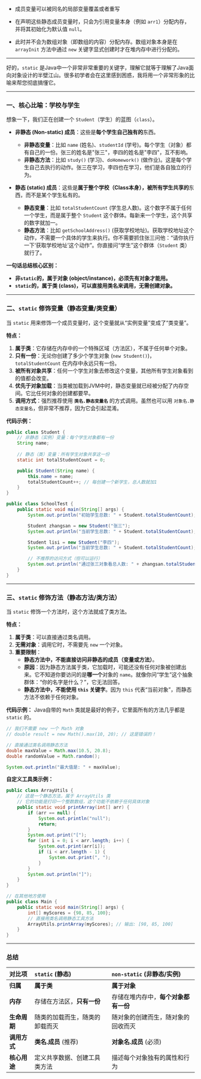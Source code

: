 - 成员变量可以被同名的局部变量覆盖或者重写
- 在声明这些静态成员变量时，只会为引用变量本身（例如 `arr1`）分配内存，并将其初始化为默认值 `null`。

- 此时并不会为数组对象（即数组的内容）分配内存。数组对象本身是在 `arrayInit` 方法中通过 `new` 关键字显式创建时才在堆内存中进行分配的。
- ---

好的，`static` 是Java中一个非常非常重要的关键字，理解它就等于理解了Java面向对象设计的半壁江山。很多初学者会在这里感到困惑，我将用一个非常形象的比喻来帮您彻底搞懂它。

---

### 一、核心比喻：学校与学生

想象一下，我们正在创建一个 `Student`（学生）的蓝图（`class`）。

*   **非静态 (Non-static) 成员**：这些是**每个学生自己独有的**东西。
    *   **非静态变量**：比如 `name` (姓名)、`studentId` (学号)。每个学生（对象）都有自己的一份。张三的姓名是"张三"，李四的姓名是"李四"，互不影响。
    *   **非静态方法**：比如 `study()` (学习)、`doHomework()` (做作业)。这是每个学生自己去执行的动作。张三在学习，李四也在学习，他们是各自独立的行为。

*   **静态 (static) 成员**：这些是**属于整个学校（Class本身），被所有学生共享的**东西，而不是某个学生私有的。
    *   **静态变量**：比如 `totalStudentCount` (学生总人数)。这个数字不属于任何一个学生，而是属于整个 `Student` 这个群体。每新来一个学生，这个共享的数字就加一。
    *   **静态方法**：比如 `getSchoolAddress()` (获取学校地址)。获取学校地址这个动作，不需要一个具体的学生来执行。你不需要抓住张三问他：“请你执行一下‘获取学校地址’这个动作”。你直接问“学生”这个群体（`Student` 类）就行了。

**一句话总结核心区别：**

*   **非`static`的，属于对象 (object/instance)，必须先有对象才能用。**
*   **`static`的，属于类 (class)，可以直接用类名来调用，无需创建对象。**

---

### 二、`static` 修饰变量（静态变量/类变量）

当 `static` 用来修饰一个成员变量时，这个变量就从“实例变量”变成了“类变量”。

**特点：**
1.  **属于类**：它存储在内存中的一个特殊区域（方法区），不属于任何单个对象。
2.  **只有一份**：无论你创建了多少个学生对象 (`new Student()`)，`totalStudentCount` 在内存中永远只有一份。
3.  **被所有对象共享**：任何一个学生对象去修改这个变量，其他所有学生对象看到的值都会改变。
4.  **优先于对象加载**：当类被加载到JVM中时，静态变量就已经被分配了内存空间。它比任何对象的创建都要早。
5.  **调用方式**：强烈推荐使用 **`类名.静态变量名`** 的方式调用。虽然也可以用 `对象名.静态变量名`，但非常不推荐，因为它会引起混淆。

**代码示例：**

```java
public class Student {
    // 非静态（实例）变量：每个学生对象都有一份
    String name;
    
    // 静态（类）变量：所有学生对象共享这一份
    static int totalStudentCount = 0;

    public Student(String name) {
        this.name = name;
        totalStudentCount++; // 每创建一个新学生，总人数就加1
    }
}
```

```java
public class SchoolTest {
    public static void main(String[] args) {
        System.out.println("初始学生总数: " + Student.totalStudentCount); // 输出: 0

        Student zhangsan = new Student("张三");
        System.out.println("当前学生总数: " + Student.totalStudentCount); // 输出: 1

        Student lisi = new Student("李四");
        System.out.println("当前学生总数: " + Student.totalStudentCount); // 输出: 2

        // 不推荐的访问方式（但可以运行）
        System.out.println("通过张三对象看总人数: " + zhangsan.totalStudentCount); // 输出: 2
    }
}
```

---

### 三、`static` 修饰方法（静态方法/类方法）

当 `static` 修饰一个方法时，这个方法就成了类方法。

**特点：**
1.  **属于类**：可以直接通过类名调用。
2.  **无需对象**：调用它时，不需要先 `new` 一个对象。
3.  **重要限制**：
    *   **静态方法中，不能直接访问非静态的成员（变量或方法）**。
    *   **原因**：因为静态方法属于类，它加载时，可能还没有任何对象被创建出来。它不知道你要访问的是**哪一个**对象的 `name`。就像你问“学生”这个抽象群体：“你的名字是什么？”，它无法回答。
    *   **静态方法中，不能使用 `this` 关键字**。因为 `this` 代表“当前对象”，而静态方法不依赖于任何对象。

**代码示例：**
Java自带的 `Math` 类就是最好的例子，它里面所有的方法几乎都是 `static` 的。

```java
// 我们不需要 new 一个 Math 对象
// double result = new Math().max(10, 20); // 这是错误的！

// 直接通过类名调用静态方法
double maxValue = Math.max(10.5, 20.8);
double randomValue = Math.random();

System.out.println("最大值是: " + maxValue);
```

**自定义工具类示例：**

```java
public class ArrayUtils {
    // 这是一个静态方法，属于 ArrayUtils 类
    // 它的功能是打印一个整数数组，这个功能不依赖于任何具体对象
    public static void printArray(int[] arr) {
        if (arr == null) {
            System.out.println("null");
            return;
        }
        System.out.print("[");
        for (int i = 0; i < arr.length; i++) {
            System.out.print(arr[i]);
            if (i < arr.length - 1) {
                System.out.print(", ");
            }
        }
        System.out.println("]");
    }
}

// 在其他地方使用
public class Main {
    public static void main(String[] args) {
        int[] myScores = {98, 85, 100};
        // 直接用类名调用静态工具方法
        ArrayUtils.printArray(myScores); // 输出: [98, 85, 100]
    }
}
```

---

### 总结

| 对比项      | `static` (静态)   | `non-static` (非静态/实例) |
| :------- | :-------------- | :-------------------- |
| **归属**   | **属于类**         | **属于对象**              |
| **内存**   | 存储在方法区，**只有一份** | 存储在堆内存中，**每个对象都有一份**  |
| **生命周期** | 随类的加载而生，随类的卸载而灭 | 随对象的创建而生，随对象的回收而灭     |
| **调用方式** | **类名.成员** (推荐)  | **对象名.成员** (必须)       |
| **核心用途** | 定义共享数据、创建工具类方法  | 描述每个对象独有的属性和行为        |